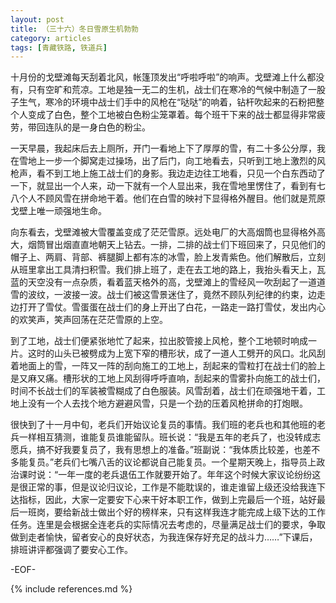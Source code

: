 ```yaml
---
layout: post
title: （三十六）冬日雪原生机勃勃
category: articles
tags: [青藏铁路, 铁道兵]
---
```


十月份的戈壁滩每天刮着北风，帐篷顶发出“呼啦呼啦”的响声。戈壁滩上什么都没有，只有空旷和荒凉。工地是独一无二的生机，战士们在寒冷的气候中制造了一股子生气，寒冷的环境中战士们手中的风枪在“哒哒”的响着，钻杆吹起来的石粉把整个人变成了白色，整个工地被白色粉尘笼罩着。每个班干下来的战士都显得非常疲劳，带回连队的是一身白色的粉尘。

一天早晨，我起床后去上厕所，开门一看地上下了厚厚的雪，有二十多公分厚，我在雪地上一步一个脚窝走过操场，出了后门，向工地看去，只听到工地上激烈的风枪声，看不到工地上施工战士们的身影。我边走边往工地看，只见一个白东西动了一下，就显出一个人来，动一下就有一个人显出来，我在雪地里愣住了，看到有七八个人不顾风雪在拼命地干着。他们在白雪的映衬下显得格外醒目。他们就是荒原戈壁上唯一顽强地生命。

向东看去，戈壁滩被大雪覆盖变成了茫茫雪原。远处电厂的大高烟筒也显得格外高大，烟筒冒出烟直直地朝天上钻去。一排，二排的战士们下班回来了，只见他们的帽子上、两肩、背部、裤腿脚上都有冻的冰雪，脸上发青紫色。他们解散后，立刻从班里拿出工具清扫积雪。我们排上班了，走在去工地的路上，我抬头看天上，瓦蓝的天空没有一点杂质，看着蓝天格外的高，戈壁滩上的雪经风一吹刮起了一道道雪的波纹，一波接一波。战士们被这雪景迷住了，竟然不顾队列纪律的约束，边走边打开了雪仗。雪蛋蛋在战士们的身上开出了白花，一路走一路打雪仗，发出内心的欢笑声，笑声回荡在茫茫雪原的上空。

到了工地，战士们便紧张地忙了起来，拉出胶管接上风枪，整个工地顿时响成一片。这时的山头已被劈成为上宽下窄的槽形状，成了一道人工劈开的风口。北风刮着地面上的雪，一阵又一阵的刮向施工的工地上，刮起来的雪粒打在战士们的脸上是又麻又痛。槽形状的工地上风刮得呼呼直响，刮起来的雪雾扑向施工的战士们，时间不长战士们的军装被雪糊成了白色服装。风雪刮着，战士们在顽强地干着，工地上没有一个人去找个地方避避风雪，只是一个劲的压着风枪拼命的打炮眼。

很快到了十一月中旬，老兵们开始议论复员的事情。我们班的老兵也和其他班的老兵一样相互猜测，谁能复员谁能留队。班长说：“我是五年的老兵了，也没转成志愿兵，搞不好我要复员了，我有思想上的准备。”班副说：“我体质比较差，也差不多能复员。”老兵们七嘴八舌的议论都说自己能复员。一个星期天晚上，指导员上政治课时说：“一年一度的老兵退伍工作就要开始了。年年这个时候大家议论纷纷这是很正常的事，但是议论归议论，工作是不能耽误的，谁走谁留上级还没给我连下达指标，因此，大家一定要安下心来干好本职工作，做到上完最后一个班，站好最后一班岗，要给新战士做出个好的榜样来，只有这样我连才能完成上级下达的工作任务。连里是会根据全连老兵的实际情况去考虑的，尽量满足战士们的要求，争取做到走者愉快，留者安心的良好状态，为我连保存好充足的战斗力……”下课后，排班讲评都强调了要安心工作。

-EOF-

{% include references.md %}
